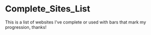 # Complete_Sites_List
This is a list of websites I've complete or used with bars that mark my progression, thanks!

